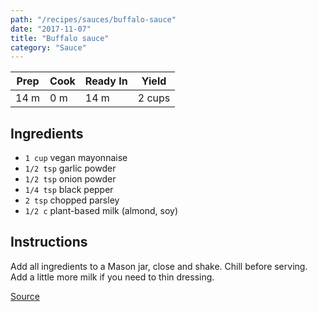 ```yaml
---
path: "/recipes/sauces/buffalo-sauce"
date: "2017-11-07"
title: "Buffalo sauce"
category: "Sauce"
---
```


| Prep | Cook | Ready In | Yield  |
| ---- | ---- | -------- | ------ |
| 14 m | 0 m  | 14 m     | 2 cups |

## Ingredients

- `1 cup` vegan mayonnaise
- `1/2 tsp` garlic powder
- `1/2 tsp` onion powder
- `1/4 tsp` black pepper
- `2 tsp` chopped parsley
- `1/2 c` plant-based milk (almond, soy)

## Instructions

Add all ingredients to a Mason jar, close and shake. Chill before serving. Add a little more milk if you need to thin dressing.

[Source](https://www.geniuskitchen.com/recipe/best-vegan-ranch-dressing-132916)
